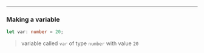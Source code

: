 
___

### Making a variable

``` typescript
let var: number = 20;
```

> variable called `var` of type `number` with value `20`

